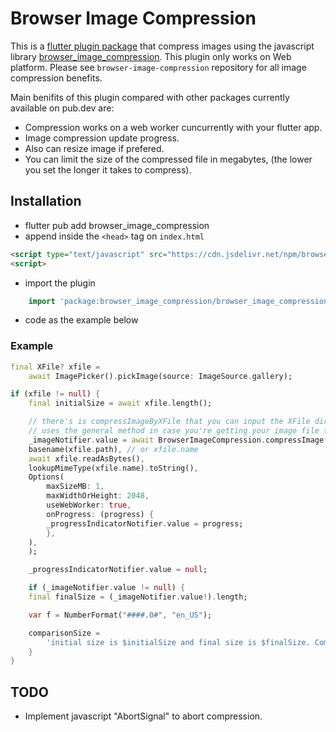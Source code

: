 # Browser Image Compression

This is a [flutter plugin package](https://pub.dev/packages/browser_image_compression) that compress images using the javascript library [browser_image_compression](https://github.com/Donaldcwl/browser-image-compression). This plugin only works on Web platform. Please see `browser-image-compression` repository for all image compression benefits.

Main benifits of this plugin compared with other packages currently available on pub.dev are:
- Compression works on a web worker cuncurrently with your flutter app.
- Image compression update progress.
- Also can resize image if prefered.
- You can limit the size of the compressed file in megabytes, (the lower you set the longer it takes to compress).

## Installation

- flutter pub add browser_image_compression
- append inside the `<head>` tag on `index.html`
```html
<script type="text/javascript" src="https://cdn.jsdelivr.net/npm/browser-image-compression@2.0.2/dist/browser-image-compression.js"></script>
<script>
```
- import the plugin
``` dart
    import 'package:browser_image_compression/browser_image_compression.dart';
```
- code as the example below

### Example

``` dart
final XFile? xfile =
    await ImagePicker().pickImage(source: ImageSource.gallery);

if (xfile != null) {
    final initialSize = await xfile.length();

    // there's is compressImageByXFile that you can input the XFile directly but in this example it
    // uses the general method in case you're getting your image file through another way
    _imageNotifier.value = await BrowserImageCompression.compressImage(
    basename(xfile.path), // or xfile.name
    await xfile.readAsBytes(),
    lookupMimeType(xfile.name).toString(),
    Options(
        maxSizeMB: 1,
        maxWidthOrHeight: 2048,
        useWebWorker: true,
        onProgress: (progress) {
        _progressIndicatorNotifier.value = progress;
        },
    ),
    );

    _progressIndicatorNotifier.value = null;

    if (_imageNotifier.value != null) {
    final finalSize = (_imageNotifier.value!).length;

    var f = NumberFormat("####.0#", "en_US");

    comparisonSize =
        'initial size is $initialSize and final size is $finalSize. Compression of ${f.format(initialSize / finalSize)}x';
    }
}
```

## TODO
- Implement javascript "AbortSignal" to abort compression.



